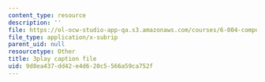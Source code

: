 ```yaml
---
content_type: resource
description: ''
file: https://ol-ocw-studio-app-qa.s3.amazonaws.com/courses/6-004-computation-structures-spring-2017/9d8ea437dd42e4d620c5566a59ca752f_-Zg3fxOmjVs.srt
file_type: application/x-subrip
parent_uid: null
resourcetype: Other
title: 3play caption file
uid: 9d8ea437-dd42-e4d6-20c5-566a59ca752f
---
```

